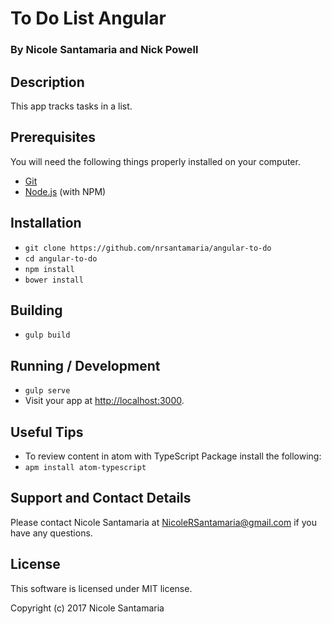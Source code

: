 # To Do List Angular
### By Nicole Santamaria and Nick Powell

## Description
This app tracks tasks in a list.

## Prerequisites

You will need the following things properly installed on your computer.

* [Git](https://git-scm.com/)
* [Node.js](https://nodejs.org/) (with NPM)

## Installation

* `git clone https://github.com/nrsantamaria/angular-to-do`
* `cd angular-to-do`
* `npm install`
* `bower install`

## Building
* `gulp build`

## Running / Development

* `gulp serve`
* Visit your app at [http://localhost:3000](http://localhost:3000).

## Useful Tips

* To review content in atom with TypeScript Package install the following:
* `apm install atom-typescript`

## Support and Contact Details
Please contact Nicole Santamaria at NicoleRSantamaria@gmail.com if you have any questions.

## License
This software is licensed under MIT license.

Copyright (c) 2017 Nicole Santamaria
